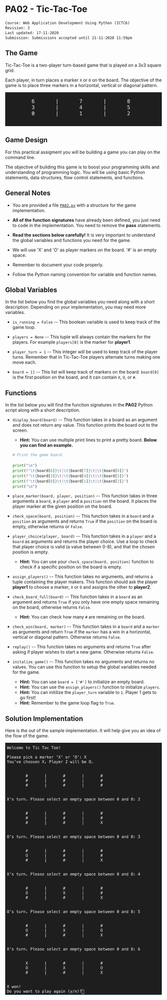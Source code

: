 # PA02 - Tic-Tac-Toe

	Course: Web Application Development Using Python (ICTC6)
	Revision: 3
	Last updated: 17-11-2020
	Submission: Submissions accepted until 21-11-2020 11:59pm

## The Game

Tic-Tac-Toe is a two-player turn-based game that is played on a 3x3 square grid.

Each player, in turn places a marker `X` or `O` on the board. The objective of the game is to place three markers in a horizontal, vertical or diagonal pattern.

![Empy Board](./images/grid.png)

## Game Design

For this practical assigment you will be building a game you can play on the command line.

The objective of building this game is to boost your programming skills and understanding of programming logic. You will be using basic Python statements, data structures, flow control statements, and functions.

## General Notes

* You are provided a file [`PA02.py`](./PA02.py) with a structure for the game implementation. 

* **All of the function signatures** have already been defined, you just need to code in the implementation. You need to remove the **pass** statements.

* **Read the sections below carefully!** It is very important to understand the global variables and functions you need for the game.

* We will use 'X' and 'O' as player markers on the board. '#' is an empty space.

* Remember to document your code properly.

* Follow the Python naming convention for variable and function names.

## Global Variables

In the list below you find the global variables you need along with a short description. Depending on your implementation, you may need more variables.

* `is_running = False` -- This boolean variable is used to keep track of the game loop.

* `players = None` -- This tuple will always contain the markers for the players. For example `players[0]` is the marker for **player1**.

* `player_turn = 1` -- This integer will be used to keep track of the player turns. Remember that in Tic-Tac-Toe players alternate turns making one move each.

* `board = []` -- This list will keep track of markers on the board. `board[0]` is the first position on the board, and it can contain `X`, `O`, or `#`.

## Functions

In the list below you will find the function signatures in the **PA02** Python script along with a short description.

* `display_board(board)` -- This function takes in a board as an argument and does not return any value. This function prints the board out to the screen.
	* **Hint:** You can use multiple print lines to print a pretty board. **Below you can find an example.**

	```python
	# Print the game board.

    print("\n")
    print(f"\t{board[6]}\t|\t{board[7]}\t|\t{board[8]}")
    print(f"\t{board[3]}\t|\t{board[4]}\t|\t{board[5]}")
    print(f"\t{board[0]}\t|\t{board[1]}\t|\t{board[2]}")
    print("\n")
	```

* `place_marker(board, player, position)` -- This function takes in three arguments a `board`, a `player` and a `position` on the board. It places the player marker at the given position on the board.

* `check_space(board, position)` -- This function takes in a `board` and a `position` as arguments and returns `True` if the `position` on the board is empty, otherwise returns or `False`.

* `player_choice(player, board)` -- This function takes in a `player` and a `board` as arguments and returns the player choice. Use a loop to check that player choice is valid (a value between 0-8), and that the chosen position is empty.
	* **Hint:** You can use your `check_space(board, position)` function to check if a specific position on the board is empty.

* `assign_players()` -- This function takes no arguments, and returns a tuple containing the player makers. This function should ask the player **player1** to choose a marker, `X` or `O` and assigns the other to **player2**.

* `check_board_full(board)` -- This function takes in a `board` as an argument and returns `True` if you only have one empty space remaining on the board, otherwise returns `False`.

	* **Hint:** You can check how many `#` are remaining on the board.

* `check_win(board, marker)` -- This function takes in a `board` and a `marker` as arguments and return `True` if the `marker` has a win in a horizontal, vertical or diagonal pattern. Otherwise returns `False`.

* `replay()` -- This function takes no arguments and returns `True` after asking if player wishes to start a new game. Otherwise returns `False`.

* `initalize_game()` -- This function takes no arguments and returns no values. You can use this function to setup the global variables needed for the game.
	* **Hint:** You can use `board = ['#']` to initialize an empty board.
	* **Hint:** You can use the `assign_players()` function to initialize `players`.
	* **Hint:** You can initilize the `player_turn` variable to `1`. Player 1 gets to go first!
	* **Hint:** Remember to the game loop flag to `True`.


## Solution Implementation

Here is the out of the sample implementation. It will help give you an idea of the flow of the game.

![Full Game](./images/full_game.png)

